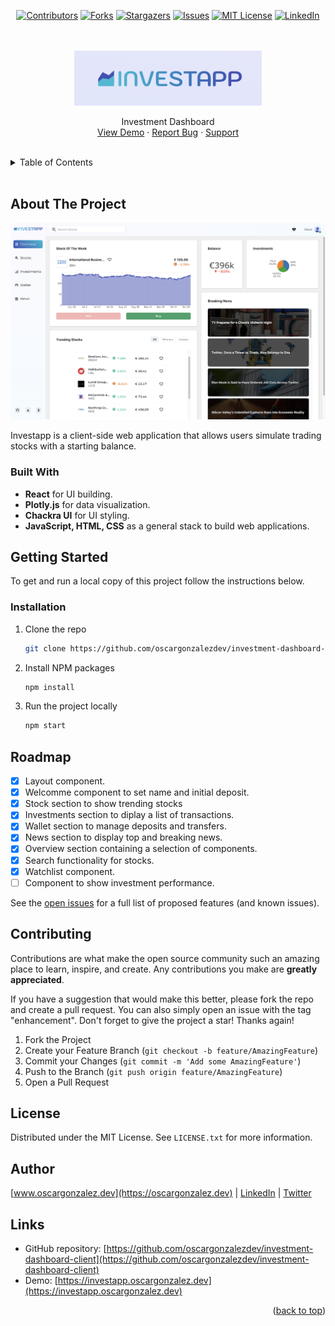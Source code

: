<a name="readme-top"></a>

<!-- PROJECT LOGO -->
                
<div align="center">

[![Contributors][contributors-shield]][contributors-url]
[![Forks][forks-shield]][forks-url]
[![Stargazers][stars-shield]][stars-url]
[![Issues][issues-shield]][issues-url]
[![MIT License][license-shield]][license-url]
[![LinkedIn][linkedin-shield]][linkedin-url]

<br />
<br />

  <a href="https://investapp.oscargonzalez.dev">
    <img src="./public/images/investapp-logo.png" width="300px" alt="Investapp">
  </a>

  <p align="center">
    Investment Dashboard
    <br />
    <a href="https://investapp.oscargonzalez.dev">View Demo</a>
    ·
    <a href="https://github.com/oscargonzalezdev/investment-dashboard-client/issues/new">Report Bug</a>
    ·
    <a href="https://www.buymeacoffee.com/oscardev">Support</a>
  </p>
</div>

<br/>
<!-- TABLE OF CONTENTS -->
<details>
  <summary>Table of Contents</summary>
  <ol>
    <li>
      <a href="#about-the-project">About The Project</a>
      <ul>
        <li><a href="#built-with">Built With</a></li>
      </ul>
    </li>
    <li>
      <a href="#getting-started">Getting Started</a>
      <ul>
        <li><a href="#installation">Installation</a></li>
      </ul>
    </li>
    <li><a href="#usage">Usage</a></li>
    <li><a href="#roadmap">Roadmap</a></li>
    <li><a href="#contributing">Contributing</a></li>
    <li><a href="#license">License</a></li>
    <li><a href="#contact">Contact</a></li>
    <li><a href="#links">Links</a></li>
  </ol>
</details>

<br/>

<!-- ABOUT THE PROJECT -->
## About The Project

[![Alt text](./public/images/investapp-screenshot.png)](https://investapp.oscargonzalez.dev)

Investapp is a client-side web application that allows users simulate trading stocks with a starting balance.

### Built With

* <strong>React</strong> for UI building.
* <strong>Plotly.js</strong> for data visualization.
* <strong>Chackra UI</strong> for UI styling.
* <strong>JavaScript, HTML, CSS</strong> as a general stack to build web applications.


<!-- GETTING STARTED -->
## Getting Started

To get and run a local copy of this project follow the instructions below.

### Installation

1. Clone the repo
   ```sh
   git clone https://github.com/oscargonzalezdev/investment-dashboard-client.git
   ```
2. Install NPM packages
   ```sh
   npm install
   ```
3. Run the project locally
   ```sh
   npm start
   ```

<!-- ROADMAP -->
## Roadmap
- [X] Layout component.
- [X] Welcomme component to set name and initial deposit.
- [x] Stock section to show trending stocks
- [X] Investments section to diplay a list of transactions.
- [X] Wallet section to manage deposits and transfers.
- [X] News section to display top and breaking news.
- [X] Overview section containing a selection of components.
- [X] Search functionality for stocks.
- [X] Watchlist component.
- [ ] Component to show investment performance.

See the [open issues](https://github.com/oscargonzalezdev/investment-dashboard-client/issues) for a full list of proposed features (and known issues).


<!-- CONTRIBUTING -->
## Contributing

Contributions are what make the open source community such an amazing place to learn, inspire, and create. Any contributions you make are **greatly appreciated**.

If you have a suggestion that would make this better, please fork the repo and create a pull request. You can also simply open an issue with the tag "enhancement".
Don't forget to give the project a star! Thanks again!

1. Fork the Project
2. Create your Feature Branch (`git checkout -b feature/AmazingFeature`)
3. Commit your Changes (`git commit -m 'Add some AmazingFeature'`)
4. Push to the Branch (`git push origin feature/AmazingFeature`)
5. Open a Pull Request



<!-- LICENSE -->
## License

Distributed under the MIT License. See `LICENSE.txt` for more information.


<!-- CONTACT -->
## Author

[www.oscargonzalez.dev](https://oscargonzalez.dev) |
[LinkedIn](https://linkedin.com/in/oscargonzalezdev) |
[Twitter](https://twitter.com/oscardev_)


<!-- RESOURCES -->
## Links

- GitHub repository: [https://github.com/oscargonzalezdev/investment-dashboard-client](https://github.com/oscargonzalezdev/investment-dashboard-client)
- Demo: [https://investapp.oscargonzalez.dev](https://investapp.oscargonzalez.dev)
  
<p align="right">(<a href="#readme-top">back to top</a>)</p>

<!-- MARKDOWN LINKS & IMAGES -->
<!-- https://www.markdownguide.org/basic-syntax/#reference-style-links -->
[contributors-shield]: https://img.shields.io/github/contributors/oscargonzalezdev/investment-dashboard-client.svg?style=for-the-badge
[contributors-url]: https://github.com/oscargonzalezdev/investment-dashboard-client/graphs/contributors
[forks-shield]: https://img.shields.io/github/forks/oscargonzalezdev/investment-dashboard-client.svg?style=for-the-badge
[forks-url]: https://github.com/oscargonzalezdev/investment-dashboard-client/network/members
[stars-shield]: https://img.shields.io/github/stars/oscargonzalezdev/investment-dashboard-client.svg?style=for-the-badge
[stars-url]: https://github.com/oscargonzalezdev/investment-dashboard-client/stargazers
[issues-shield]: https://img.shields.io/github/issues/oscargonzalezdev/investment-dashboard-client.svg?style=for-the-badge
[issues-url]: https://github.com/oscargonzalezdev/investment-dashboard-client/issues
[license-shield]: https://img.shields.io/github/license/oscargonzalezdev/investment-dashboard-client.svg?style=for-the-badge
[license-url]: https://github.com/oscargonzalezdev/investment-dashboard-client/blob/master/LICENSE.txt
[linkedin-shield]: https://img.shields.io/badge/-LinkedIn-black.svg?style=for-the-badge&logo=linkedin&colorB=555
[linkedin-url]: https://linkedin.com/in/oscargonzalezdev